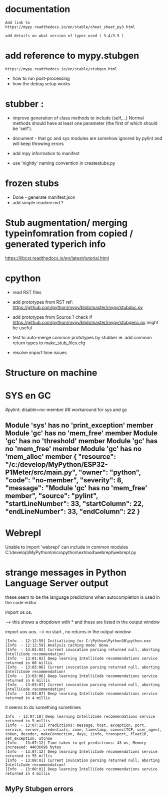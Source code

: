 # documentation 
	Add link to 
	https://mypy.readthedocs.io/en/stable/cheat_sheet_py3.html

	add details on what version of types used ( 3.4/3.5 )

# add reference to mypy.stubgen
	https://mypy.readthedocs.io/en/stable/stubgen.html

- how to run post-processing
- how the debug setup works 



# stubber : 
<!-- spell-checker: disable -->
-  improve generation of class methods to include (self,...) 
        Normal methods should have at least one parameter (the first of which should be 'self').

- document - that gc and sys modules are somehow ignored by pylint and will keep throwing errors 

- add mpy information to manifest 
- use 'nightly' naming convention in createstubs.py

# frozen stubs 
- Done - generate manifest.json 
- add simple readme.md ?


# Stub augmentation/ merging typeinfomration from copied / generated typerich info
https://libcst.readthedocs.io/en/latest/tutorial.html


# cpython

- read RST files 

- add prototypes from RST 
        ref: https://github.com/python/mypy/blob/master/mypy/stubdoc.py

- add prototypes from Source ? 
        check if https://github.com/python/mypy/blob/master/mypy/stubgenc.py
        might be useful

- test to auto-merge common prototypes by stubber
        ie. add common return types to make_stub_files.cfg

- resolve import time issues 

# Structure on machine 

# SYS en GC 
#pylint: disable=no-member      ## workaround for sys and gc

Module 'sys' has no 'print_exception' member
Module 'gc' has no 'mem_free' member
Module 'gc' has no 'threshold' member
Module 'gc' has no 'mem_free' member
Module 'gc' has no 'mem_alloc' member
{
	"resource": "/c:/develop/MyPython/ESP32-P1Meter/src/main.py",
	"owner": "python",
	"code": "no-member",
	"severity": 8,
	"message": "Module 'gc' has no 'mem_free' member",
	"source": "pylint",
	"startLineNumber": 33,
	"startColumn": 22,
	"endLineNumber": 33,
	"endColumn": 22
}
--------------
# Webrepl
Unable to import 'webrepl'
can include in common modules 
C:\develop\MyPython\micropython\extmod\webrepl\webrepl.py


# strange messages in Python Language Server output

these seem to be the language predictions when autocompletion is used in the code editor 


import os
os.<tab>

--> this shows a dropdown with *
and these are listed in the output window


import uos
uos.<tab>
-->  no start , no returns in the output window

```
[Info  - 12:12:59] Initializing for C:\Python\Python38\python.exe
[Info  - 12:12:59] Analysis caching mode: None.
[Info  - 13:01:02] Current invocation parsing returned null, aborting IntelliCode recommendation!
[Info  - 13:01:02] Deep learning IntelliCode recommendations service returned in 68 millis
[Info  - 13:03:06] Current invocation parsing returned null, aborting IntelliCode recommendation!
[Info  - 13:03:06] Deep learning IntelliCode recommendations service returned in 6 millis
[Info  - 13:03:07] Current invocation parsing returned null, aborting IntelliCode recommendation!
[Info  - 13:03:07] Deep learning IntelliCode recommendations service returned in 4 millis
```

it seems to do something sometimes 
```
Info  - 13:07:10] Deep learning IntelliCode recommendations service returned in 5 millis
[Info  - 13:07:12] Predictions: message, host, exception, port, service, server, credentials, zone, timestamp, connectTCP, user_agent, token, decoder, makeConnection, days, iinfo, transport, float16, set_exception, utcnow
[Info  - 13:07:12] Time taken to get predictions: 43 ms, Memory increased: 44036096 bytes
[Info  - 13:07:12] Deep learning IntelliCode recommendations service returned in 55 millis
[Info  - 13:08:01] Current invocation parsing returned null, aborting IntelliCode recommendation!
[Info  - 13:08:01] Deep learning IntelliCode recommendations service returned in 4 millis
```

## MyPy Stubgen errors


